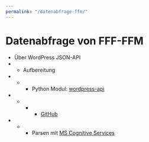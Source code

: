 ```yaml
---
permalink: "/datenabfrage-ffm/"
---
```

# Datenabfrage von FFF-FFM
- Über WordPress JSON-API
- - Aufbereitung
- - - Python Modul: [wordpress-api](https://pypi.org/project/wordpress-api/)
- - - - [GitHub](https://github.com/derwentx/wp-api-python)
- - - Parsen mit [MS Cognitive Services](https://azure.microsoft.com/de-de/services/cognitive-services/)
